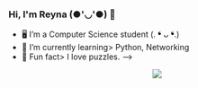 <h3>Hi, I'm Reyna (●'◡'●) 👋</h3>


- 🖥 I’m a Computer Science student (. ❛ ᴗ ❛.)
- 📝 I’m currently learning> Python, Networking
- 👻 Fun fact> I love puzzles.
-->
  <p align="center">
  <a href="https://skillicons.dev">
    <img src="https://skillicons.dev/icons?i=html,css,php,arduino,cs,cpp,mysql,vscode" />
  </a>
</p>

